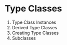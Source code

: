 # Type Classes

1. Type Class Instances
2. Derived Type Classes
3. Creating Type Classes
4. Subclasses
